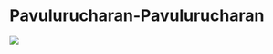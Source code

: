 # Pavulurucharan-Pavulurucharan
<img src="https://raw.githubusercontent.com/Pavulurucharan/Pavulurucharan/output/github-contribution-grid-snake.svg" />
